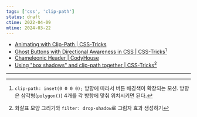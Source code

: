 ```yaml
---
tags: ['css', 'clip-path']
status: draft
ctime: 2022-04-09
mtime: 2024-03-22
---
```


- [Animating with Clip-Path | CSS-Tricks](https://css-tricks.com/animating-with-clip-path/)
- [Ghost Buttons with Directional Awareness in CSS | CSS-Tricks](https://css-tricks.com/ghost-buttons-with-directional-awareness-in-css/)[^1]
- [Chameleonic Header | CodyHouse](https://codyhouse.co/demo-tutorials/chameleonic-header/index.html)
- [Using "box shadows" and clip-path together | CSS-Tricks](https://css-tricks.com/using-box-shadows-and-clip-path-together/)[^2]

---

[^1]: `clip-path: inset(0 0 0 0);` 방향에 따라서 버튼 배경색이 확장되는 모션. 방향은 삼각형(`polygon()`) 4개를 각 방향에 맞춰 위치시키면 된다.
[^2]: 화살표 모양 그리기와 `filter: drop-shadow`로 그림자 효과 생성하기